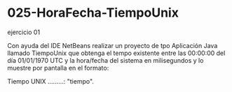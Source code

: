 # 025-HoraFecha-TiempoUnix
ejercicio 01

Con ayuda del IDE NetBeans realizar un proyecto de tpo Aplicación Java llamado
TiempoUnix que obtenga el tempo existente entre las 00:00:00 del día 01/01/1970 UTC y
la hora/fecha del sistema en milisegundos y lo muestre por pantalla en el formato:

Tiempo UNIX .........: "tiempo".
